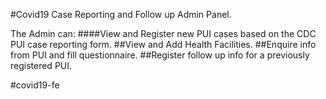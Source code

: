 #Covid19 Case Reporting and Follow up Admin Panel.

The Admin can:
    ####View and Register new PUI cases based on the CDC PUI case reporting form.
    ##View and Add Health Facilities.
    ##Enquire info from PUI and fill questionnaire.
    ##Register follow up info for a previously registered PUI.
    
#covid19-fe
